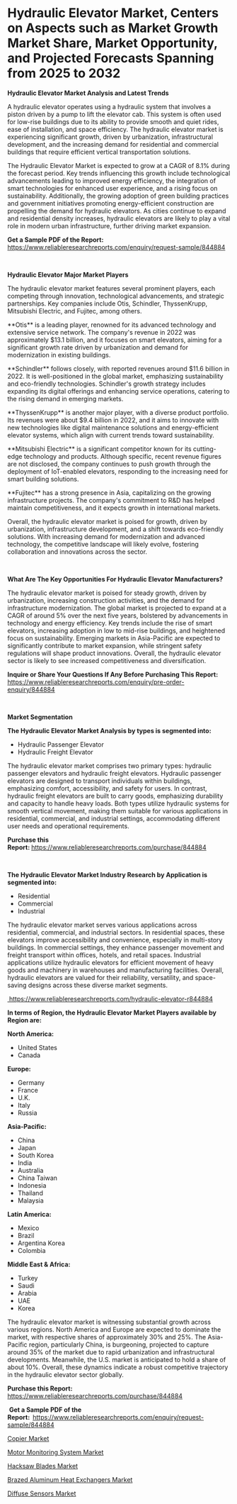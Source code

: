 <p><h1>Hydraulic Elevator Market, Centers on Aspects such as Market Growth Market Share, Market Opportunity, and Projected Forecasts Spanning from 2025 to 2032</h1></p><p><strong>Hydraulic Elevator Market Analysis and Latest Trends</strong></p>
<p><p>A hydraulic elevator operates using a hydraulic system that involves a piston driven by a pump to lift the elevator cab. This system is often used for low-rise buildings due to its ability to provide smooth and quiet rides, ease of installation, and space efficiency. The hydraulic elevator market is experiencing significant growth, driven by urbanization, infrastructural development, and the increasing demand for residential and commercial buildings that require efficient vertical transportation solutions.</p><p>The Hydraulic Elevator Market is expected to grow at a CAGR of 8.1% during the forecast period. Key trends influencing this growth include technological advancements leading to improved energy efficiency, the integration of smart technologies for enhanced user experience, and a rising focus on sustainability. Additionally, the growing adoption of green building practices and government initiatives promoting energy-efficient construction are propelling the demand for hydraulic elevators. As cities continue to expand and residential density increases, hydraulic elevators are likely to play a vital role in modern urban infrastructure, further driving market expansion.</p></p>
<p><strong>Get a Sample PDF of the Report:&nbsp;</strong> <a href="https://www.reliableresearchreports.com/enquiry/request-sample/844884?utm_campaign=114&utm_medium=2&utm_source=Github&utm_content=ia&utm_term=17022025&utm_id=hydraulic-elevator">https://www.reliableresearchreports.com/enquiry/request-sample/844884</a></p>
<p>&nbsp;</p>
<p><strong>Hydraulic Elevator Major Market Players</strong></p>
<p><p>The hydraulic elevator market features several prominent players, each competing through innovation, technological advancements, and strategic partnerships. Key companies include Otis, Schindler, ThyssenKrupp, Mitsubishi Electric, and Fujitec, among others.</p><p>**Otis** is a leading player, renowned for its advanced technology and extensive service network. The company's revenue in 2022 was approximately $13.1 billion, and it focuses on smart elevators, aiming for a significant growth rate driven by urbanization and demand for modernization in existing buildings.</p><p>**Schindler** follows closely, with reported revenues around $11.6 billion in 2022. It is well-positioned in the global market, emphasizing sustainability and eco-friendly technologies. Schindler's growth strategy includes expanding its digital offerings and enhancing service operations, catering to the rising demand in emerging markets.</p><p>**ThyssenKrupp** is another major player, with a diverse product portfolio. Its revenues were about $9.4 billion in 2022, and it aims to innovate with new technologies like digital maintenance solutions and energy-efficient elevator systems, which align with current trends toward sustainability.</p><p>**Mitsubishi Electric** is a significant competitor known for its cutting-edge technology and products. Although specific, recent revenue figures are not disclosed, the company continues to push growth through the deployment of IoT-enabled elevators, responding to the increasing need for smart building solutions.</p><p>**Fujitec** has a strong presence in Asia, capitalizing on the growing infrastructure projects. The company's commitment to R&D has helped maintain competitiveness, and it expects growth in international markets.</p><p>Overall, the hydraulic elevator market is poised for growth, driven by urbanization, infrastructure development, and a shift towards eco-friendly solutions. With increasing demand for modernization and advanced technology, the competitive landscape will likely evolve, fostering collaboration and innovations across the sector.</p></p>
<p>&nbsp;</p>
<p><strong>What Are The Key Opportunities For Hydraulic Elevator Manufacturers?</strong></p>
<p><p>The hydraulic elevator market is poised for steady growth, driven by urbanization, increasing construction activities, and the demand for infrastructure modernization. The global market is projected to expand at a CAGR of around 5% over the next five years, bolstered by advancements in technology and energy efficiency. Key trends include the rise of smart elevators, increasing adoption in low to mid-rise buildings, and heightened focus on sustainability. Emerging markets in Asia-Pacific are expected to significantly contribute to market expansion, while stringent safety regulations will shape product innovations. Overall, the hydraulic elevator sector is likely to see increased competitiveness and diversification.</p></p>
<p><strong>Inquire or Share Your Questions If Any Before Purchasing This Report:</strong> <a href="https://www.reliableresearchreports.com/enquiry/pre-order-enquiry/844884?utm_campaign=114&utm_medium=2&utm_source=Github&utm_content=ia&utm_term=17022025&utm_id=hydraulic-elevator">https://www.reliableresearchreports.com/enquiry/pre-order-enquiry/844884</a></p>
<p>&nbsp;</p>
<p><strong>Market Segmentation</strong></p>
<p><strong>The Hydraulic Elevator Market Analysis by types is segmented into:</strong></p>
<p><ul><li>Hydraulic Passenger Elevator</li><li>Hydraulic Freight Elevator</li></ul></p>
<p><p>The hydraulic elevator market comprises two primary types: hydraulic passenger elevators and hydraulic freight elevators. Hydraulic passenger elevators are designed to transport individuals within buildings, emphasizing comfort, accessibility, and safety for users. In contrast, hydraulic freight elevators are built to carry goods, emphasizing durability and capacity to handle heavy loads. Both types utilize hydraulic systems for smooth vertical movement, making them suitable for various applications in residential, commercial, and industrial settings, accommodating different user needs and operational requirements.</p></p>
<p><strong>Purchase this Report:&nbsp;</strong><a href="https://www.reliableresearchreports.com/purchase/844884?utm_campaign=114&utm_medium=2&utm_source=Github&utm_content=ia&utm_term=17022025&utm_id=hydraulic-elevator">https://www.reliableresearchreports.com/purchase/844884</a></p>
<p>&nbsp;</p>
<p><strong>The Hydraulic Elevator Market Industry Research by Application is segmented into:</strong></p>
<p><ul><li>Residential</li><li>Commercial</li><li>Industrial</li></ul></p>
<p><p>The hydraulic elevator market serves various applications across residential, commercial, and industrial sectors. In residential spaces, these elevators improve accessibility and convenience, especially in multi-story buildings. In commercial settings, they enhance passenger movement and freight transport within offices, hotels, and retail spaces. Industrial applications utilize hydraulic elevators for efficient movement of heavy goods and machinery in warehouses and manufacturing facilities. Overall, hydraulic elevators are valued for their reliability, versatility, and space-saving designs across these diverse market segments.</p></p>
<p><a href="https://www.reliableresearchreports.com/hydraulic-elevator-r844884?utm_campaign=114&utm_medium=2&utm_source=Github&utm_content=ia&utm_term=17022025&utm_id=hydraulic-elevator">&nbsp;https://www.reliableresearchreports.com/hydraulic-elevator-r844884</a></p>
<p><strong>In terms of Region, the Hydraulic Elevator Market Players available by Region are:</strong></p>
<p>
    <p> <strong> North America: </strong>
        <ul>
            <li>United States</li>
            <li>Canada</li>
        </ul>
        </p> 
    <p> <strong> Europe: </strong>
        <ul>
            <li>Germany</li>
            <li>France</li>
            <li>U.K.</li>
            <li>Italy</li>
            <li>Russia</li>
        </ul>
        </p> 
    <p> <strong> Asia-Pacific: </strong>
        <ul>
            <li>China</li>
            <li>Japan</li>
            <li>South Korea</li>
            <li>India</li>
            <li>Australia</li>
            <li>China Taiwan</li>
            <li>Indonesia</li>
            <li>Thailand</li>
            <li>Malaysia</li>
        </ul>
        </p> 
    <p> <strong> Latin America: </strong>
        <ul>
            <li>Mexico</li>
            <li>Brazil</li>
            <li>Argentina Korea</li>
            <li>Colombia</li>
        </ul>
        </p> 
    <p> <strong> Middle East & Africa: </strong>
        <ul>
            <li>Turkey</li>
            <li>Saudi</li>
            <li>Arabia</li>
            <li>UAE</li>
            <li>Korea</li>
        </ul>
    </p>
    </p>
<p><p>The hydraulic elevator market is witnessing substantial growth across various regions. North America and Europe are expected to dominate the market, with respective shares of approximately 30% and 25%. The Asia-Pacific region, particularly China, is burgeoning, projected to capture around 35% of the market due to rapid urbanization and infrastructural developments. Meanwhile, the U.S. market is anticipated to hold a share of about 10%. Overall, these dynamics indicate a robust competitive trajectory in the hydraulic elevator sector globally.</p></p>
<p><strong>Purchase this Report: </strong><a href="https://www.reliableresearchreports.com/purchase/844884?utm_campaign=114&utm_medium=2&utm_source=Github&utm_content=ia&utm_term=17022025&utm_id=hydraulic-elevator">https://www.reliableresearchreports.com/purchase/844884</a></p>
<p>&nbsp;<strong>Get a Sample PDF of the Report:&nbsp;&nbsp;</strong><a href="https://www.reliableresearchreports.com/enquiry/request-sample/844884?utm_campaign=114&utm_medium=2&utm_source=Github&utm_content=ia&utm_term=17022025&utm_id=hydraulic-elevator">https://www.reliableresearchreports.com/enquiry/request-sample/844884</a></p>
<p><strong></strong></p>
<p><p><a href="https://github.com/bogganbillie6969/Market-Research-Report-List-1/blob/main/copier-market.md?utm_campaign=114&utm_medium=2&utm_source=Github&utm_content=ia&utm_term=17022025&utm_id=hydraulic-elevator">Copier Market</a></p><p><a href="https://github.com/zupankocka/Market-Research-Report-List-1/blob/main/motor-monitoring-system-market.md?utm_campaign=114&utm_medium=2&utm_source=Github&utm_content=ia&utm_term=17022025&utm_id=hydraulic-elevator">Motor Monitoring System Market</a></p><p><a href="https://github.com/viipposahko25/Market-Research-Report-List-1/blob/main/hacksaw-blades-market.md?utm_campaign=114&utm_medium=2&utm_source=Github&utm_content=ia&utm_term=17022025&utm_id=hydraulic-elevator">Hacksaw Blades Market</a></p><p><a href="https://github.com/crooneinis80/Market-Research-Report-List-1/blob/main/brazed-aluminum-heat-exchangers-market.md?utm_campaign=114&utm_medium=2&utm_source=Github&utm_content=ia&utm_term=17022025&utm_id=hydraulic-elevator">Brazed Aluminum Heat Exchangers Market</a></p><p><a href="https://github.com/boisetwa16/Market-Research-Report-List-1/blob/main/diffuse-sensors-market.md?utm_campaign=114&utm_medium=2&utm_source=Github&utm_content=ia&utm_term=17022025&utm_id=hydraulic-elevator">Diffuse Sensors Market</a></p></p>